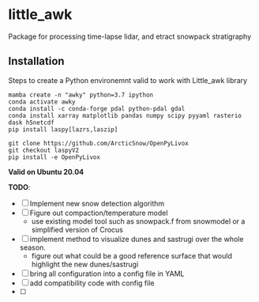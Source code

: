 # little_awk
Package for processing time-lapse lidar, and etract snowpack stratigraphy

## Installation
Steps to create a Python environemnt valid to work with Little_awk library

```
mamba create -n "awky" python=3.7 ipython
conda activate awky
conda install -c conda-forge pdal python-pdal gdal
conda install xarray matplotlib pandas numpy scipy pyyaml rasterio dask h5netcdf
pip install laspy[lazrs,laszip]

git clone https://github.com/ArcticSnow/OpenPyLivox
git checkout laspyV2
pip install -e OpenPyLivox
```

**Valid on Ubuntu 20.04**


**TODO**:
- [ ] Implement new snow detection algorithm
- [ ] Figure out compaction/temperature model
  - use existing model tool such as snowpack.f from snowmodel or a simplified version of Crocus
- [ ] implement method to visualize dunes and sastrugi over the whole season.
  - figure out what could be a good reference surface that would highlight the new dunes/sastrugi
- [ ] bring all configuration into a config file in YAML
- [ ] add compatibility code with config file
- [ ] 
